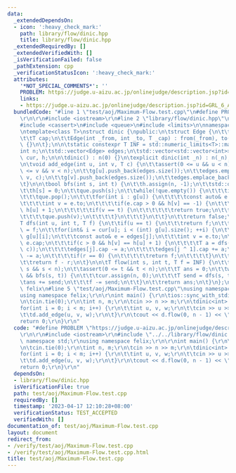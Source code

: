```yaml
---
data:
  _extendedDependsOn:
  - icon: ':heavy_check_mark:'
    path: library/flow/dinic.hpp
    title: library/flow/dinic.hpp
  _extendedRequiredBy: []
  _extendedVerifiedWith: []
  _isVerificationFailed: false
  _pathExtension: cpp
  _verificationStatusIcon: ':heavy_check_mark:'
  attributes:
    '*NOT_SPECIAL_COMMENTS*': ''
    PROBLEM: https://judge.u-aizu.ac.jp/onlinejudge/description.jsp?id=GRL_6_A
    links:
    - https://judge.u-aizu.ac.jp/onlinejudge/description.jsp?id=GRL_6_A
  bundledCode: "#line 1 \"test/aoj/Maximum-Flow.test.cpp\"\n#define PROBLEM \"https://judge.u-aizu.ac.jp/onlinejudge/description.jsp?id=GRL_6_A\"\
    \r\n\r\n#include <iostream>\r\n#line 2 \"library/flow/dinic.hpp\"\n#include <vector>\n\
    #include <cassert>\n#include <queue>\n#include <limits>\n\nnamespace felix {\n\
    \ntemplate<class T>\nstruct dinic {\npublic:\n\tstruct Edge {\n\t\tint from, to;\n\
    \t\tT cap;\n\t\tEdge(int _from, int _to, T _cap) : from(_from), to(_to), cap(_cap)\
    \ {}\n\t};\n\n\tstatic constexpr T INF = std::numeric_limits<T>::max();\n\t\n\t\
    int n;\n\tstd::vector<Edge> edges;\n\tstd::vector<std::vector<int>> g;\n\tstd::vector<int>\
    \ cur, h;\n\n\tdinic() : n(0) {}\n\texplicit dinic(int _n) : n(_n), g(_n) {}\n\
    \n\tvoid add_edge(int u, int v, T c) {\n\t\tassert(0 <= u && u < n);\n\t\tassert(0\
    \ <= v && v < n);\n\t\tg[u].push_back(edges.size());\n\t\tedges.emplace_back(u,\
    \ v, c);\n\t\tg[v].push_back(edges.size());\n\t\tedges.emplace_back(v, u, 0);\n\
    \t}\n\n\tbool bfs(int s, int t) {\n\t\th.assign(n, -1);\n\t\tstd::queue<int> que;\n\
    \t\th[s] = 0;\n\t\tque.push(s);\n\t\twhile(!que.empty()) {\n\t\t\tint u = que.front();\n\
    \t\t\tque.pop();\n\t\t\tfor(int i : g[u]) {\n\t\t\t\tconst auto& e = edges[i];\n\
    \t\t\t\tint v = e.to;\n\t\t\t\tif(e.cap > 0 && h[v] == -1) {\n\t\t\t\t\th[v] =\
    \ h[u] + 1;\n\t\t\t\t\tif(v == t) {\n\t\t\t\t\t\treturn true;\n\t\t\t\t\t}\n\t\
    \t\t\t\tque.push(v);\n\t\t\t\t}\n\t\t\t}\n\t\t}\n\t\treturn false;\n\t}\n\n\t\
    T dfs(int u, int t, T f) {\n\t\tif(u == t) {\n\t\t\treturn f;\n\t\t}\n\t\tT r\
    \ = f;\n\t\tfor(int& i = cur[u]; i < (int) g[u].size(); ++i) {\n\t\t\tint j =\
    \ g[u][i];\n\t\t\tconst auto& e = edges[j];\n\t\t\tint v = e.to;\n\t\t\tT c =\
    \ e.cap;\n\t\t\tif(c > 0 && h[v] == h[u] + 1) {\n\t\t\t\tT a = dfs(v, t, std::min(r,\
    \ c));\n\t\t\t\tedges[j].cap -= a;\n\t\t\t\tedges[j ^ 1].cap += a;\n\t\t\t\tr\
    \ -= a;\n\t\t\t\tif(r == 0) {\n\t\t\t\t\treturn f;\n\t\t\t\t}\n\t\t\t}\n\t\t}\n\
    \t\treturn f - r;\n\t}\n\n\tT flow(int s, int t, T f = INF) {\n\t\tassert(0 <=\
    \ s && s < n);\n\t\tassert(0 <= t && t < n);\n\t\tT ans = 0;\n\t\twhile(f > 0\
    \ && bfs(s, t)) {\n\t\t\tcur.assign(n, 0);\n\t\t\tT send = dfs(s, t, f);\n\t\t\
    \tans += send;\n\t\t\tf -= send;\n\t\t}\n\t\treturn ans;\n\t}\n};\n\n} // namespace\
    \ felix\n#line 5 \"test/aoj/Maximum-Flow.test.cpp\"\nusing namespace std;\r\n\
    using namespace felix;\r\n\r\nint main() {\r\n\tios::sync_with_stdio(false);\r\
    \n\tcin.tie(0);\r\n\tint n, m;\r\n\tcin >> n >> m;\r\n\tdinic<int> d(n);\r\n\t\
    for(int i = 0; i < m; i++) {\r\n\t\tint u, v, w;\r\n\t\tcin >> u >> v >> w;\r\n\
    \t\td.add_edge(u, v, w);\r\n\t}\r\n\tcout << d.flow(0, n - 1) << \"\\n\";\r\n\t\
    return 0;\r\n}\r\n"
  code: "#define PROBLEM \"https://judge.u-aizu.ac.jp/onlinejudge/description.jsp?id=GRL_6_A\"\
    \r\n\r\n#include <iostream>\r\n#include \"../../library/flow/dinic.hpp\"\r\nusing\
    \ namespace std;\r\nusing namespace felix;\r\n\r\nint main() {\r\n\tios::sync_with_stdio(false);\r\
    \n\tcin.tie(0);\r\n\tint n, m;\r\n\tcin >> n >> m;\r\n\tdinic<int> d(n);\r\n\t\
    for(int i = 0; i < m; i++) {\r\n\t\tint u, v, w;\r\n\t\tcin >> u >> v >> w;\r\n\
    \t\td.add_edge(u, v, w);\r\n\t}\r\n\tcout << d.flow(0, n - 1) << \"\\n\";\r\n\t\
    return 0;\r\n}\r\n"
  dependsOn:
  - library/flow/dinic.hpp
  isVerificationFile: true
  path: test/aoj/Maximum-Flow.test.cpp
  requiredBy: []
  timestamp: '2023-04-17 12:10:28+08:00'
  verificationStatus: TEST_ACCEPTED
  verifiedWith: []
documentation_of: test/aoj/Maximum-Flow.test.cpp
layout: document
redirect_from:
- /verify/test/aoj/Maximum-Flow.test.cpp
- /verify/test/aoj/Maximum-Flow.test.cpp.html
title: test/aoj/Maximum-Flow.test.cpp
---
```

